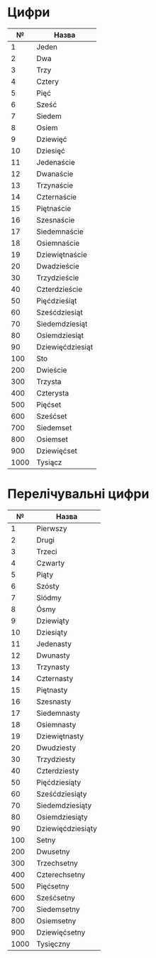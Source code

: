 # Цифри

№ | Назва
-|-
1|Jeden
2|Dwa
3|Trzy
4|Cztery
5|Pięć
6|Sześć
7|Siedem
8|Osiem
9|Dziewięć
10|Dziesięć
11|Jedenaście
12|Dwanaście
13|Trzynaście
14|Czternaście
15|Piętnaście
16|Szesnaście
17|Siedemnaście
18|Osiemnaście
19|Dziewiętnaście
20|Dwadzieście
30|Trzydzieście
40|Czterdzieście
50|Pięćdzieśiąt
60|Sześćdziesiąt
70|Siedemdziesiąt
80|Osiemdziesiąt
90|Dziewięćdziesiąt
100|Sto
200|Dwieście
300|Trzysta
400|Czterysta
500|Pięćset
600|Sześćset
700|Siedemset
800|Osiemset
900|Dziewięćset
1000|Tysiącz

# Перелічувальні цифри

№ | Назва
-|-
1|Pierwszy
2|Drugi
3|Trzeci
4|Czwarty
5|Piąty
6|Szósty
7|Siódmy
8|Ósmy
9|Dziewiąty
10|Dziesiąty
11|Jedenasty
12|Dwunasty
13|Trzynasty
14|Czternasty
15|Piętnasty
16|Szesnasty
17|Siedemnasty
18|Osiemnasty
19|Dziewiętnasty
20|Dwudziesty
30|Trzydziesty
40|Czterdziesty
50|Pięćdziesiąty
60|Sześćdziesiąty
70|Siedemdziesiąty
80|Osiemdziesiąty
90|Dziewięćdziesiąty
100|Setny
200|Dwusetny
300|Trzechsetny
400|Czterechsetny
500|Pięćsetny
600|Sześćsetny
700|Siedemsetny
800|Osiemsetny
900|Dziewięćsetny
1000|Tysięczny
